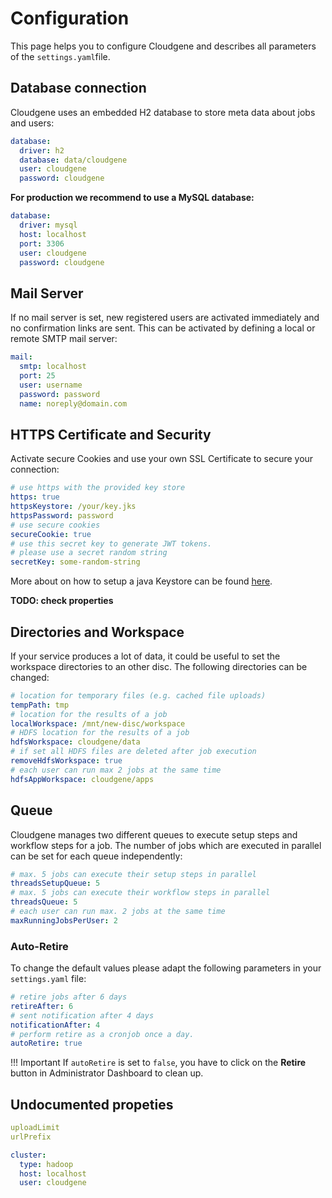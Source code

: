 
# Configuration

This page helps you to configure Cloudgene and describes all parameters of the `settings.yaml`file.


## Database connection

Cloudgene uses an embedded H2 database to store meta data about jobs and users:

```yaml
database:
  driver: h2
  database: data/cloudgene
  user: cloudgene
  password: cloudgene
```

**For production we recommend to use a MySQL database:**

```yaml
database:
  driver: mysql
  host: localhost
  port: 3306
  user: cloudgene
  password: cloudgene
```

## Mail Server

If no mail server is set, new registered users are activated immediately and no confirmation links are sent. This can be activated by defining a local or remote SMTP mail server:

```yaml
mail:
  smtp: localhost
  port: 25
  user: username
  password: password
  name: noreply@domain.com
```


## HTTPS Certificate and Security

Activate secure Cookies and use your own SSL Certificate to secure your connection:

```yaml
# use https with the provided key store
https: true
httpsKeystore: /your/key.jks
httpsPassword: password
# use secure cookies
secureCookie: true
# use this secret key to generate JWT tokens.
# please use a secret random string
secretKey: some-random-string
```

More about on how to setup a java Keystore can be found [here](http://seppinho.github.io/restlet/webservice/2015/08/31/restlet/).

**TODO: check properties**

## Directories and Workspace

If your service produces a lot of data, it could be useful to set the workspace directories to an other disc. The following directories can be changed:

```yaml
# location for temporary files (e.g. cached file uploads)
tempPath: tmp
# location for the results of a job
localWorkspace: /mnt/new-disc/workspace
# HDFS location for the results of a job
hdfsWorkspace: cloudgene/data
# if set all HDFS files are deleted after job execution
removeHdfsWorkspace: true
# each user can run max 2 jobs at the same time
hdfsAppWorkspace: cloudgene/apps
```

## Queue

Cloudgene manages two different queues to execute setup steps and workflow steps for a job. The number of jobs which are executed in parallel can be set for each queue independently:

```yaml
# max. 5 jobs can execute their setup steps in parallel
threadsSetupQueue: 5
# max. 5 jobs can execute their workflow steps in parallel
threadsQueue: 5
# each user can run max. 2 jobs at the same time
maxRunningJobsPerUser: 2
```

### Auto-Retire

To change the default values please adapt the following parameters in your `settings.yaml` file:

```yaml
# retire jobs after 6 days
retireAfter: 6
# sent notification after 4 days
notificationAfter: 4
# perform retire as a cronjob once a day.
autoRetire: true
```

!!! Important
    If `autoRetire` is set to `false`, you have to click on the **Retire** button in Administrator Dashboard to clean up.


## Undocumented propeties

```yaml
uploadLimit
urlPrefix
```

```yaml
cluster:
  type: hadoop
  host: localhost
  user: cloudgene
```
